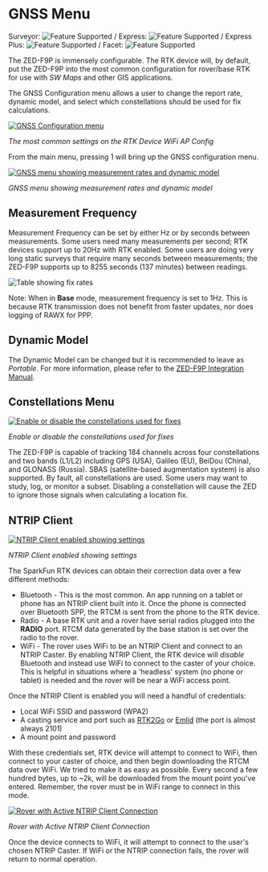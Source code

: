 # GNSS Menu

Surveyor: ![Feature Supported](https://raw.githubusercontent.com/sparkfun/SparkFun_RTK_Firmware/main/docs/img/GreenDot.png) / Express: ![Feature Supported](https://raw.githubusercontent.com/sparkfun/SparkFun_RTK_Firmware/main/docs/img/GreenDot.png) / Express Plus: ![Feature Supported](https://raw.githubusercontent.com/sparkfun/SparkFun_RTK_Firmware/main/docs/img/GreenDot.png) / Facet: ![Feature Supported](https://raw.githubusercontent.com/sparkfun/SparkFun_RTK_Firmware/main/docs/img/GreenDot.png)

The ZED-F9P is immensely configurable. The RTK device will, by default, put the ZED-F9P into the most common configuration for rover/base RTK for use with *SW Maps* and other GIS applications. 

The GNSS Configuration menu allows a user to change the report rate, dynamic model, and select which constellations should be used for fix calculations.

[![GNSS Configuration menu](https://cdn.sparkfun.com/assets/learn_tutorials/1/4/6/3/RTK_Surveyor_-_WiFi_Config_-_GNSS_Config.jpg)](https://cdn.sparkfun.com/assets/learn_tutorials/1/4/6/3/RTK_Surveyor_-_WiFi_Config_-_GNSS_Config.jpg)

*The most common settings on the RTK Device WiFi AP Config*

From the main menu, pressing 1 will bring up the GNSS configuration menu. 

[![GNSS menu showing measurement rates and dynamic model](https://cdn.sparkfun.com/assets/learn_tutorials/2/1/8/8/SparkFun_RTK_ExpressPlus_ReceiverNTRIP.jpg)](https://cdn.sparkfun.com/assets/learn_tutorials/2/1/8/8/SparkFun_RTK_ExpressPlus_ReceiverNTRIP.jpg)

*GNSS menu showing measurement rates and dynamic model*

## Measurement Frequency

Measurement Frequency can be set by either Hz or by seconds between measurements. Some users need many measurements per second; RTK devices support up to 20Hz with RTK enabled. Some users are doing very long static surveys that require many seconds between measurements; the ZED-F9P supports up to 8255 seconds (137 minutes) between readings.

![Table showing fix rates](https://user-images.githubusercontent.com/117102/168684162-4ffe6f39-5aaf-4137-a8ab-f88ee77a528d.png)

Note: When in **Base** mode, measurement frequency is set to 1Hz. This is because RTK transmission does not benefit from faster updates, nor does logging of RAWX for PPP.

## Dynamic Model

The Dynamic Model can be changed but it is recommended to leave as *Portable*. For more information, please refer to the [ZED-F9P Integration Manual](https://cdn.sparkfun.com/assets/learn_tutorials/1/8/5/7/ZED-F9P_IntegrationManual__UBX-18010802_.pdf).

## Constellations Menu

[![Enable or disable the constellations used for fixes](https://cdn.sparkfun.com/assets/learn_tutorials/2/1/8/8/SparkFun_RTK_ExpressPlus_Receiver_Constellations.jpg)](https://cdn.sparkfun.com/assets/learn_tutorials/2/1/8/8/SparkFun_RTK_ExpressPlus_Receiver_Constellations.jpg)

*Enable or disable the constellations used for fixes*

The ZED-F9P is capable of tracking 184 channels across four constellations and two bands (L1/L2) including GPS (USA), Galileo (EU), BeiDou (China), and GLONASS (Russia). SBAS (satellite-based augmentation system) is also supported. By fault, all constellations are used. Some users may want to study, log, or monitor a subset. Disabling a constellation will cause the ZED to ignore those signals when calculating a location fix.

## NTRIP Client

[![NTRIP Client enabled showing settings](https://cdn.sparkfun.com/assets/learn_tutorials/2/1/8/8/SparkFun_RTK_ExpressPlus_ReceiverNTRIP.jpg)](https://cdn.sparkfun.com/assets/learn_tutorials/2/1/8/8/SparkFun_RTK_ExpressPlus_ReceiverNTRIP.jpg)

*NTRIP Client enabled showing settings*

The SparkFun RTK devices can obtain their correction data over a few different methods:

* Bluetooth - This is the most common. An app running on a tablet or phone has an NTRIP client built into it. Once the phone is connected over Bluetooth SPP, the RTCM is sent from the phone to the RTK device.
* Radio - A base RTK unit and a rover have serial radios plugged into the **RADIO** port. RTCM data generated by the base station is set over the radio to the rover.
* WiFi - The rover uses WiFi to be an NTRIP Client and connect to an NTRIP Caster. By enabling NTRIP Client, the RTK device will *disable* Bluetooth and instead use WiFi to connect to the caster of your choice. This is helpful in situations where a 'headless' system (no phone or tablet) is needed and the rover will be near a WiFi access point.

Once the NTRIP Client is enabled you will need a handful of credentials:

* Local WiFi SSID and password (WPA2)
* A casting service and port such as [RTK2Go](http://rtk2go.com/) or [Emlid](https://emlid.com/ntrip-caster/) (the port is almost always 2101)
* A mount point and password

With these credentials set, RTK device will attempt to connect to WiFi, then connect to your caster of choice, and then begin downloading the RTCM data over WiFi. We tried to make it as easy as possible. Every second a few hundred bytes, up to ~2k, will be downloaded from the mount point you've entered. Remember, the rover must be in WiFi range to connect in this mode.

[![Rover with Active NTRIP Client Connection](https://cdn.sparkfun.com/assets/learn_tutorials/2/1/8/8/SparkFun_RTK_Rover_NTRIP_Client_Connection.png)](https://cdn.sparkfun.com/assets/learn_tutorials/2/1/8/8/SparkFun_RTK_Rover_NTRIP_Client_Connection.png)

*Rover with Active NTRIP Client Connection*

Once the device connects to WiFi, it will attempt to connect to the user's chosen NTRIP Caster. If WiFi or the NTRIP connection fails, the rover will return to normal operation.

